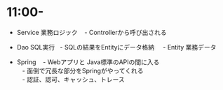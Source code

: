 # 11:00-

- Service 業務ロジック 
    - Controllerから呼び出される  
- Dao SQL実行
    - SQLの結果をEntityにデータ格納  
    - Entity 業務データ  

- Spring 
    - Webアプリと Java標準のAPIの間に入る  
    - 面倒で冗長な部分をSpringがやってくれる  
    - 認証、認可、キャッシュ、トレース  

